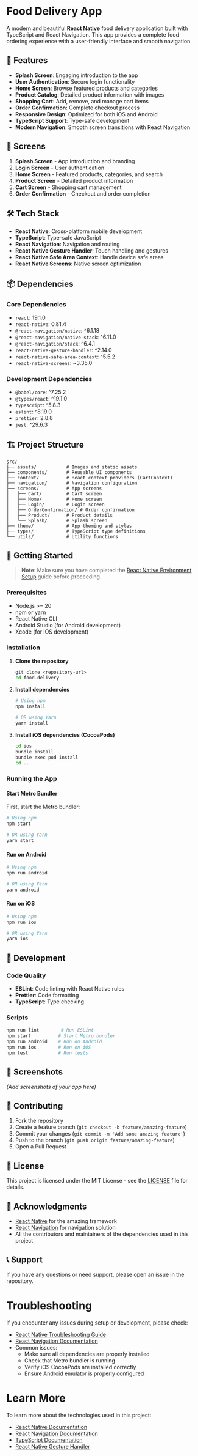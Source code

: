 # Food Delivery App

A modern and beautiful **React Native** food delivery application built with TypeScript and React Navigation. This app provides a complete food ordering experience with a user-friendly interface and smooth navigation.

## 🚀 Features

- **Splash Screen**: Engaging introduction to the app
- **User Authentication**: Secure login functionality
- **Home Screen**: Browse featured products and categories
- **Product Catalog**: Detailed product information with images
- **Shopping Cart**: Add, remove, and manage cart items
- **Order Confirmation**: Complete checkout process
- **Responsive Design**: Optimized for both iOS and Android
- **TypeScript Support**: Type-safe development
- **Modern Navigation**: Smooth screen transitions with React Navigation

## 📱 Screens

1. **Splash Screen** - App introduction and branding
2. **Login Screen** - User authentication
3. **Home Screen** - Featured products, categories, and search
4. **Product Screen** - Detailed product information
5. **Cart Screen** - Shopping cart management
6. **Order Confirmation** - Checkout and order completion

## 🛠️ Tech Stack

- **React Native**: Cross-platform mobile development
- **TypeScript**: Type-safe JavaScript
- **React Navigation**: Navigation and routing
- **React Native Gesture Handler**: Touch handling and gestures
- **React Native Safe Area Context**: Handle device safe areas
- **React Native Screens**: Native screen optimization

## 📦 Dependencies

### Core Dependencies
- `react`: 19.1.0
- `react-native`: 0.81.4
- `@react-navigation/native`: ^6.1.18
- `@react-navigation/native-stack`: ^6.11.0
- `@react-navigation/stack`: ^6.4.1
- `react-native-gesture-handler`: ^2.14.0
- `react-native-safe-area-context`: ^5.5.2
- `react-native-screens`: ~3.35.0

### Development Dependencies
- `@babel/core`: ^7.25.2
- `@types/react`: ^19.1.0
- `typescript`: ^5.8.3
- `eslint`: ^8.19.0
- `prettier`: 2.8.8
- `jest`: ^29.6.3

## 🏗️ Project Structure

```
src/
├── assets/           # Images and static assets
├── components/       # Reusable UI components
├── context/          # React context providers (CartContext)
├── navigation/       # Navigation configuration
├── screens/          # App screens
│   ├── Cart/         # Cart screen
│   ├── Home/         # Home screen
│   ├── Login/        # Login screen
│   ├── OrderConfirmation/ # Order confirmation
│   ├── Product/      # Product details
│   └── Splash/       # Splash screen
├── theme/            # App theming and styles
├── types/            # TypeScript type definitions
└── utils/            # Utility functions
```

## 🚀 Getting Started

> **Note**: Make sure you have completed the [React Native Environment Setup](https://reactnative.dev/docs/set-up-your-environment) guide before proceeding.

### Prerequisites

- Node.js >= 20
- npm or yarn
- React Native CLI
- Android Studio (for Android development)
- Xcode (for iOS development)

### Installation

1. **Clone the repository**
   ```bash
   git clone <repository-url>
   cd food-delivery
   ```

2. **Install dependencies**
   ```bash
   # Using npm
   npm install

   # OR using Yarn
   yarn install
   ```

3. **Install iOS dependencies (CocoaPods)**
   ```bash
   cd ios
   bundle install
   bundle exec pod install
   cd ..
   ```

### Running the App

#### Start Metro Bundler

First, start the Metro bundler:

```bash
# Using npm
npm start

# OR using Yarn
yarn start
```

#### Run on Android

```bash
# Using npm
npm run android

# OR using Yarn
yarn android
```

#### Run on iOS

```bash
# Using npm
npm run ios

# OR using Yarn
yarn ios
```

## 🔧 Development

### Code Quality

- **ESLint**: Code linting with React Native rules
- **Prettier**: Code formatting
- **TypeScript**: Type checking

### Scripts

```bash
npm run lint        # Run ESLint
npm start          # Start Metro bundler
npm run android    # Run on Android
npm run ios        # Run on iOS
npm test           # Run tests
```

## 📱 Screenshots

*(Add screenshots of your app here)*

## 🤝 Contributing

1. Fork the repository
2. Create a feature branch (`git checkout -b feature/amazing-feature`)
3. Commit your changes (`git commit -m 'Add some amazing feature'`)
4. Push to the branch (`git push origin feature/amazing-feature`)
5. Open a Pull Request

## 📄 License

This project is licensed under the MIT License - see the [LICENSE](LICENSE) file for details.

## 🙏 Acknowledgments

- [React Native](https://reactnative.dev/) for the amazing framework
- [React Navigation](https://reactnavigation.org/) for navigation solution
- All the contributors and maintainers of the dependencies used in this project

## 📞 Support

If you have any questions or need support, please open an issue in the repository.

# Troubleshooting

If you encounter any issues during setup or development, please check:

- [React Native Troubleshooting Guide](https://reactnative.dev/docs/troubleshooting)
- [React Navigation Documentation](https://reactnavigation.org/docs/getting-started/)
- Common issues:
  - Make sure all dependencies are properly installed
  - Check that Metro bundler is running
  - Verify iOS CocoaPods are installed correctly
  - Ensure Android emulator is properly configured

# Learn More

To learn more about the technologies used in this project:

- [React Native Documentation](https://reactnative.dev/docs/getting-started)
- [React Navigation Documentation](https://reactnavigation.org/)
- [TypeScript Documentation](https://www.typescriptlang.org/docs/)
- [React Native Gesture Handler](https://docs.swmansion.com/react-native-gesture-handler/)
